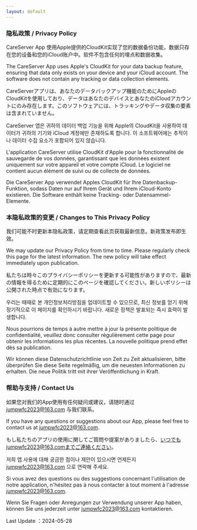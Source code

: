 ```yaml
---
layout: default
---
```


### 隐私政策 / Privacy Policy

CareServer App 使用Apple提供的CloudKit实现了您的数据备份功能，数据只存在您的设备和您的iCloud账户中。软件不包含任何的埋点和数据收集。

The CareServer App uses Apple's CloudKit for your data backup feature, ensuring that data only exists on your device and your iCloud account. The software does not contain any tracking or data collection elements.

CareServerアプリは、あなたのデータバックアップ機能のためにAppleのCloudKitを使用しており、データはあなたのデバイスとあなたのiCloudアカウントにのみ存在します。このソフトウェアには、トラッキングやデータ収集の要素は含まれていません。

CareServer 앱은 귀하의 데이터 백업 기능을 위해 Apple의 CloudKit을 사용하여 데이터가 귀하의 기기와 iCloud 계정에만 존재하도록 합니다. 이 소프트웨어에는 추적이나 데이터 수집 요소가 포함되어 있지 않습니다.

L'application CareServer utilise CloudKit d'Apple pour la fonctionnalité de sauvegarde de vos données, garantissant que les données existent uniquement sur votre appareil et votre compte iCloud. Le logiciel ne contient aucun élément de suivi ou de collecte de données.

Die CareServer App verwendet Apples CloudKit für Ihre Datenbackup-Funktion, sodass Daten nur auf Ihrem Gerät und Ihrem iCloud-Konto existieren. Die Software enthält keine Tracking- oder Datensammel-Elemente.

### 本隐私政策的变更 / Changes to This Privacy Policy

我们可能不时更新本隐私政策，请定期查看此页获取最新信息。新政策发布即生效。

We may update our Privacy Policy from time to time. Please regularly check this page for the latest information. The new policy will take effect immediately upon publication.

私たちは時々このプライバシーポリシーを更新する可能性がありますので、最新の情報を得るために定期的にこのページを確認してください。新しいポリシーは公開された時点で有効になります。

우리는 때때로 본 개인정보처리방침을 업데이트할 수 있으므로, 최신 정보를 얻기 위해 정기적으로 이 페이지를 확인하시기 바랍니다. 새로운 정책은 발표되는 즉시 효력이 발생합니다.

Nous pourrions de temps à autre mettre à jour la présente politique de confidentialité, veuillez donc consulter régulièrement cette page pour obtenir les informations les plus récentes. La nouvelle politique prend effet dès sa publication.

Wir können diese Datenschutzrichtlinie von Zeit zu Zeit aktualisieren, bitte überprüfen Sie diese Seite regelmäßig, um die neuesten Informationen zu erhalten. Die neue Politik tritt mit ihrer Veröffentlichung in Kraft.

### 帮助与支持 / Contact Us

如果您对我们的App使用有任何疑问或建议，请随时通过 jumpwfc2023@163.com 与我们联系。

If you have any questions or suggestions about our App, please feel free to contact us at jumpwfc2023@163.com.

もし私たちのアプリの使用に関してご質問や提案がありましたら、いつでもjumpwfc2023@163.comまでご連絡ください。

저희 앱 사용에 대해 궁금한 점이나 제안이 있으시면 언제든지 jumpwfc2023@163.com 으로 연락해 주세요.

Si vous avez des questions ou des suggestions concernant l'utilisation de notre application, n'hésitez pas à nous contacter à tout moment à l'adresse jumpwfc2023@163.com.

Wenn Sie Fragen oder Anregungen zur Verwendung unserer App haben, können Sie uns jederzeit unter jumpwfc2023@163.com kontaktieren.

Last Update ：2024-05-28
